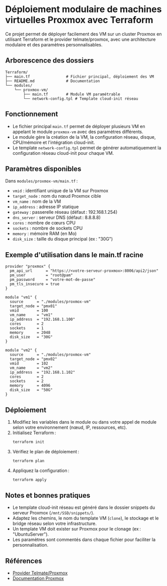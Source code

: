 

# Déploiement modulaire de machines virtuelles Proxmox avec Terraform

Ce projet permet de déployer facilement des VM sur un cluster Proxmox en utilisant Terraform et le provider telmate/proxmox, avec une architecture modulaire et des paramètres personnalisables.

## Arborescence des dossiers

```
Terraform/
├── main.tf                # Fichier principal, déploiement des VM
├── README.md              # Documentation
└── modules/
    └── proxmox-vm/
        ├── main.tf        # Module VM paramétrable
        └── network-config.tpl # Template cloud-init réseau
```

## Fonctionnement

- Le fichier principal `main.tf` permet de déployer plusieurs VM en appelant le module `proxmox-vm` avec des paramètres différents.
- Le module gère la création de la VM, la configuration réseau, disque, CPU/mémoire et l'intégration cloud-init.
- Le template `network-config.tpl` permet de générer automatiquement la configuration réseau cloud-init pour chaque VM.

## Paramètres disponibles

Dans `modules/proxmox-vm/main.tf` :
- `vmid` : identifiant unique de la VM sur Proxmox
- `target_node` : nom du nœud Proxmox cible
- `vm_name` : nom de la VM
- `ip_address` : adresse IP statique
- `gateway` : passerelle réseau (défaut : 192.168.1.254)
- `dns_server` : serveur DNS (défaut : 8.8.8.8)
- `cores` : nombre de cœurs CPU
- `sockets` : nombre de sockets CPU
- `memory` : mémoire RAM (en Mo)
- `disk_size` : taille du disque principal (ex : "30G")

## Exemple d'utilisation dans le main.tf racine

```hcl
provider "proxmox" {
  pm_api_url      = "https://<votre-serveur-proxmox>:8006/api2/json"
  pm_user         = "root@pam"
  pm_password     = "votre-mot-de-passe"
  pm_tls_insecure = true
}

module "vm1" {
  source      = "./modules/proxmox-vm"
  target_node = "pmx01"
  vmid        = 100
  vm_name     = "vm1"
  ip_address  = "192.168.1.100"
  cores       = 2
  sockets     = 1
  memory      = 2048
  disk_size   = "30G"
}

module "vm2" {
  source      = "./modules/proxmox-vm"
  target_node = "pmx02"
  vmid        = 102
  vm_name     = "vm2"
  ip_address  = "192.168.1.102"
  cores       = 2
  sockets     = 2
  memory      = 4096
  disk_size   = "50G"
}
```

## Déploiement

1. Modifiez les variables dans le module ou dans votre appel de module selon votre environnement (nœud, IP, ressources, etc).
2. Initialisez Terraform :
   ```bash
   terraform init
   ```
3. Vérifiez le plan de déploiement :
   ```bash
   terraform plan
   ```
4. Appliquez la configuration :
   ```bash
   terraform apply
   ```

## Notes et bonnes pratiques
- Le template cloud-init réseau est généré dans le dossier snippets du serveur Proxmox (`/mnt/SSD/snippets/`).
- Adaptez les chemins, le nom du template VM (`clone`), le stockage et le bridge réseau selon votre infrastructure.
- Un template VM doit exister sur Proxmox pour le clonage (ex : "UbuntuServer").
- Les paramètres sont commentés dans chaque fichier pour faciliter la personnalisation.

## Références
- [Provider Telmate/Proxmox](https://registry.terraform.io/providers/Telmate/proxmox/latest/docs)
- [Documentation Proxmox](https://pve.proxmox.com/wiki/Main_Page)
